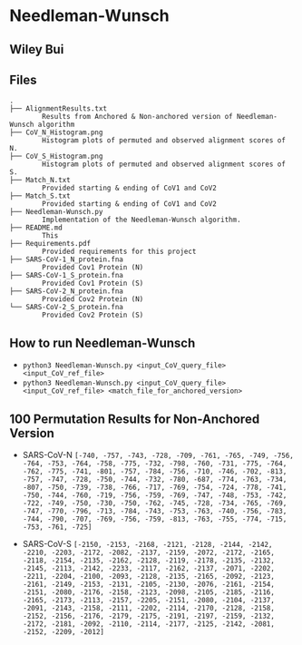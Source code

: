 # Needleman-Wunsch

## Wiley Bui

## Files

```
.
├── AlignmentResults.txt
        Results from Anchored & Non-anchored version of Needleman-Wunsch algorithm
├── CoV_N_Histogram.png
        Histogram plots of permuted and observed alignment scores of N.
├── CoV_S_Histogram.png
        Histogram plots of permuted and observed alignment scores of S.
├── Match_N.txt
        Provided starting & ending of CoV1 and CoV2
├── Match_S.txt
        Provided starting & ending of CoV1 and CoV2
├── Needleman-Wunsch.py
        Implementation of the Needleman-Wunsch algorithm.
├── README.md
        This
├── Requirements.pdf
        Provided requirements for this project
├── SARS-CoV-1_N_protein.fna
        Provided Cov1 Protein (N)
├── SARS-CoV-1_S_protein.fna
        Provided Cov1 Protein (S)
├── SARS-CoV-2_N_protein.fna
        Provided Cov2 Protein (N)
└── SARS-CoV-2_S_protein.fna
        Provided Cov2 Protein (S)
```

## How to run Needleman-Wunsch

- ```python3 Needleman-Wunsch.py <input_CoV_query_file> <input_CoV_ref_file>```
- ```python3 Needleman-Wunsch.py <input_CoV_query_file> <input_CoV_ref_file> <match_file_for_anchored_version>```


## 100 Permutation Results for Non-Anchored Version

- SARS-CoV-N
        ```
                [-740, -757, -743, -728, -709, -761, -765, -749, -756, -764, -753, -764, -758, -775, -732, -798, -760, -731, -775, -764, -762, -775, -741, -801, -757, -784, -756, -710, -746, -702, -813, -757, -747, -728, -750, -744, -732, -780, -687, -774, -763, -734, -807, -750, -739, -738, -766, -717, -769, -754, -724, -778, -741, -750, -744, -760, -719, -756, -759, -769, -747, -748, -753, -742, -722, -749, -750, -730, -750, -762, -745, -728, -734, -765, -769, -747, -770, -796, -713, -784, -743, -753, -763, -740, -756, -783, -744, -790, -707, -769, -756, -759, -813, -763, -755, -774, -715, -753, -761, -725]
        ```

- SARS-CoV-S
        ```
                [-2150, -2153, -2168, -2121, -2128, -2144, -2142, -2210, -2203, -2172, -2082, -2137, -2159, -2072, -2172, -2165, -2118, -2154, -2135, -2162, -2128, -2119, -2178, -2135, -2132, -2145, -2113, -2142, -2233, -2117, -2162, -2137, -2071, -2202, -2211, -2204, -2100, -2093, -2128, -2135, -2165, -2092, -2123, -2161, -2149, -2153, -2131, -2105, -2130, -2076, -2161, -2154, -2151, -2080, -2176, -2158, -2123, -2098, -2105, -2185, -2116, -2165, -2173, -2113, -2157, -2205, -2151, -2080, -2104, -2137, -2091, -2143, -2158, -2111, -2202, -2114, -2170, -2128, -2158, -2152, -2156, -2176, -2179, -2175, -2191, -2197, -2159, -2132, -2172, -2181, -2092, -2110, -2114, -2177, -2125, -2142, -2081, -2152, -2209, -2012]
        ```